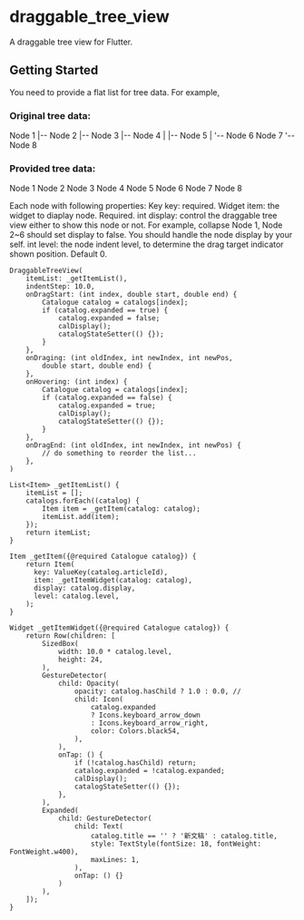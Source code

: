 # draggable_tree_view

A draggable tree view for Flutter.

## Getting Started

You need to provide a flat list for tree data. For example,

### Original tree data:
Node 1
|-- Node 2
|-- Node 3 
|-- Node 4
|   |-- Node 5
|   '-- Node 6
Node 7
'-- Node 8

### Provided tree data:
Node 1
Node 2
Node 3
Node 4
Node 5
Node 6
Node 7
Node 8

Each node with following properties: 
Key key: required.
Widget item: the widget to diaplay node. Required.
int display: control the draggable tree view either to show this node or not. For example, collapse Node 1, Node 2~6 should set display to false. You should handle the node display by your self.
int level: the node indent level, to determine the drag target indicator shown position. Default 0.

```
DraggableTreeView(
    itemList: _getItemList(),
    indentStep: 10.0,
    onDragStart: (int index, double start, double end) {
        Catalogue catalog = catalogs[index];
        if (catalog.expanded == true) {
            catalog.expanded = false;
            calDisplay();
            catalogStateSetter(() {});
        }
    },
    onDraging: (int oldIndex, int newIndex, int newPos,
        double start, double end) {
    },
    onHovering: (int index) {
        Catalogue catalog = catalogs[index];
        if (catalog.expanded == false) {
            catalog.expanded = true;
            calDisplay();
            catalogStateSetter(() {});
        }
    },
    onDragEnd: (int oldIndex, int newIndex, int newPos) {
        // do something to reorder the list...
    },
)

List<Item> _getItemList() {
    itemList = [];
    catalogs.forEach((catalog) {
        Item item = _getItem(catalog: catalog);
        itemList.add(item);
    });
    return itemList;
}

Item _getItem({@required Catalogue catalog}) {
    return Item(
      key: ValueKey(catalog.articleId),
      item: _getItemWidget(catalog: catalog),
      display: catalog.display,
      level: catalog.level,
    );
}

Widget _getItemWidget({@required Catalogue catalog}) {
    return Row(children: [
        SizedBox(
            width: 10.0 * catalog.level,
            height: 24,
        ),
        GestureDetector(
            child: Opacity(
                opacity: catalog.hasChild ? 1.0 : 0.0, //
                child: Icon(
                    catalog.expanded
                    ? Icons.keyboard_arrow_down
                    : Icons.keyboard_arrow_right,
                    color: Colors.black54,
                ),
            ),
            onTap: () {
                if (!catalog.hasChild) return;
                catalog.expanded = !catalog.expanded;
                calDisplay();
                catalogStateSetter(() {});
            },
        ),
        Expanded(
            child: GestureDetector(
                child: Text(
                    catalog.title == '' ? '新文稿' : catalog.title,
                    style: TextStyle(fontSize: 18, fontWeight: FontWeight.w400),
                    maxLines: 1,
                ),
                onTap: () {}
            )
        ),
    ]);
}

```
